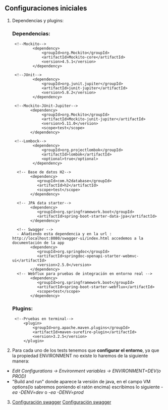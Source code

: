 ## Configuraciones iniciales 
1. Dependencias y plugins:

   ### Dependencias:
        <!--Mockito-->        
                <dependency>
                    <groupId>org.Mockito</groupId>
                    <artifactId>Mockito-core</artifactId>
                    <version>4.5.1</version>
                </dependency>
        
        <!--JUnit-->
                <dependency>
                    <groupId>org.junit.jupiter</groupId>
                    <artifactId>junit-jupiter</artifactId>
                    <version>5.8.2</version>
                </dependency>

        <!--Mockito-JUnit-Jupiter-->
               <dependency>
                    <groupId>org.Mockito</groupId>
                    <artifactId>Mockito-junit-jupiter</artifactId>
                    <version>5.11.0</version>
                    <scope>test</scope>
               </dependency>

        <!--Lombock-->        
                <dependency>
                    <groupId>org.projectlombok</groupId>
                    <artifactId>lombok</artifactId>
                    <optional>true</optional>
                </dependency>

         <!-- Base de datos H2-->
               <dependency>
                  <groupId>com.h2database</groupId>
                  <artifactId>h2</artifactId>
                  <scope>test</scope>
               </dependency>

         <!-- JPA data starter-->
               <dependency>
                  <groupId>org.springframework.boot</groupId>
                  <artifactId>spring-boot-starter-data-jpa</artifactId>
               </dependency>

         <!-- Swagger -->
         - Añadiendo esta dependencia y en la url : http://localhost:8080/swagger-ui/index.html accedemos a la documentación de la app
               <dependency>
                  <groupId>org.springdoc</groupId>
                  <artifactId>springdoc-openapi-starter-webmvc-ui</artifactId>
                  <version>2.5.0</version>
               </dependency>
         <!-- Webflux para pruebas de integración en entorno real -->
               <dependency>
                  <groupId>org.springframework.boot</groupId>
                  <artifactId>spring-boot-starter-webflux</artifactId>
                  <scope>test</scope>
               </dependency>


   ### Plugins:
        <!--Pruebas en terminal-->
            <plugin>
                <groupId>org.apache.maven.plugins</groupId>
                <artifactId>maven-surefire-plugin</artifactId>
                <version>3.2.5</version>
            </plugin>


2. Para cada uno de los tests tenemos que **configurar el entorno**, ya que la propiedad ENVIRONMENT no existe lo haremos de la siguiente manera:
- *Edit Configurations -> Environment variables -> ENVIRONMENT=DEV(o PROD)*
- "Build and run" donde aparece la versión de java, en el campo VM options(lo sabremos poniendo el ratón encima) escribimos lo siguiente *-ea -DENV=dev* o  *-ea -DENV=prod*

3. [Configuración swagger] [Configuración swagger]


[Configuración swagger]: https://github.com/irinacadu/TDD-Course/blob/a7d3ce9986dc0fae5b44a6fea9fe311e8d6904a9/src/main/java/JUnitMockitoProject/SwaggerConfig.java#L11

